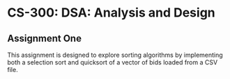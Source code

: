 # CS-300: DSA: Analysis and Design
## Assignment One
This assignment is designed to explore sorting algorithms by implementing both a selection sort and quicksort of a vector of bids loaded from a CSV file.
